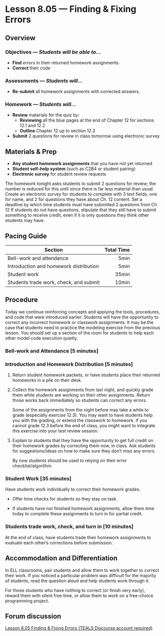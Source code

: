 Lesson 8.05 — Finding & Fixing Errors
====================================================================================================

Overview
--------
### Objectives — _Students will be able to…_
- **Find** errors in their returned homework assignments.
- **Correct** their code

### Assessments — _Students will…_
- **Re-submit** all homework assignments with corrected answers.

### Homework — _Students will…_
- **Review** materials for the quiz by:
  - **Reviewing** all the blue pages at the end of Chapter 12 for sections 12.1 and 12.2
  - **Outline** Chapter 12 up to section 12.3
- **Submit** 2 questions for review in class tomorrow using electronic survey


Materials & Prep
----------------
- **Any student homework assignments** that you have not yet returned
- **Student self-help system** (such as C2B4 or student pairing)
- **Electronic survey** for student review requests

The homework tonight asks students to submit 2 questions for review; the number is reduced for this
until since there is far less material than usual. Create an electronic survey for students to
complete with 3 text fields, one for name, and 2 for questions they have about Ch. 12 content. Set a
deadline by which time students must have submitted 2 questions from Ch. 12 If students do not have
questions, stipulate that they still have to submit something to receive credit, even if it is only
questions they think other students may have.


Pacing Guide
------------
| Section                                | Total Time |
|----------------------------------------|-----------:|
| Bell-work and attendance               |       5min |
| Introduction and homework distribution |       5min |
| Student work                           |      35min |
| Students trade work, check, and submit |      10min |


Procedure
---------
Today we continue reinforcing concepts and applying the tools, procedures, and code that were
introduced earlier. Students will have the opportunity to correct any incorrect homework or
classwork assignments. It may be the case that students need to practice the modeling exercise from
the previous lesson. You should set up a section of the room for students to help each other model
code execution quietly.

### Bell-work and Attendance \[5 minutes\]

### Introduction and Homework Distribution \[5 minutes\]

1. Return student homework packets, or have students place their returned homeworks in a pile on
   their desk.

2. Collect the homework assignments from last night, and quickly grade them while students are
   working on their other assignments. Return those works back immediately so students can correct
   any errors.

   Some of the assignments from the night before may take a while to grade (especially exercise
   12.3). You may want to have students help you with the grading, or extend the classwork to
   homework. If you cannot grade 12.3 before the end of class, you might want to integrate this
   exercise into your test review session.

3. Explain to students that they have the opportunity to get full credit on their homework grades by
   correcting them now, in class. Ask students for suggestions/ideas on how to make sure they don’t
   miss any errors.

   By now students should be used to relying on their error checklist/algorithm.

### Student Work \[35 minutes\]

Have students work individually to correct their homework grades.

- Offer time checks for students so they stay on task.

- If students have not finished homework assignments, allow them time today to complete these
  assignments to turn in for partial credit.

### Students trade work, check, and turn in \[10 minutes\]
At the end of class, have students trade their homework assignments to evaluate each other’s
corrections before submission.


Accommodation and Differentiation
---------------------------------
In ELL classrooms, pair students and allow them to work together to correct their work. If you
noticed a particular problem was difficult for the majority of students, read the question aloud and
help students work through it.

For those students who have nothing to correct (or finish very early), reward them with silent free
time, or allow them to work on a free-choice programming project.


Forum discussion
----------------
[Lesson 8.05 Finding & Fixing Errors (TEALS Discourse account required)](http://forums.tealsk12.org/c/unit-8/8-05-finding-fixing-errors)
